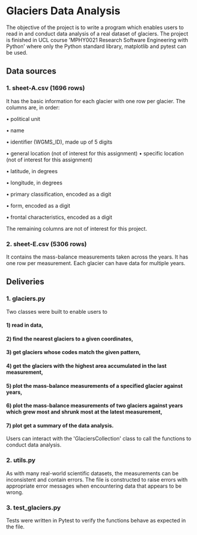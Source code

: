 # Glaciers Data Analysis 
The objective of the project is to write a program which enables users to read in and conduct data analysis of a real dataset of glaciers. The project is finished in UCL course 'MPHY0021 Research Software Engineering with Python' where only the Python standard library, matplotlib and pytest can be used. 

## Data sources
### 1. sheet-A.csv (1696 rows)

It has the basic information for each glacier with one row per glacier. The columns are, in order:

• political unit

• name

• identifier (WGMS_ID), made up of 5 digits

• general location (not of interest for this assignment) • specific location (not of interest for this assignment) 

• latitude, in degrees

• longitude, in degrees

• primary classification, encoded as a digit

• form, encoded as a digit

• frontal characteristics, encoded as a digit


The remaining columns are not of interest for this project.

### 2. sheet-E.csv (5306 rows)
It contains the mass-balance measurements taken across the years. It has one row per measurement. Each glacier can have data for multiple years. 

## Deliveries

### 1. glaciers.py
Two classes were built to enable users to 
#### 1) read in data,

#### 2) find the nearest glaciers to a given coordinates,

#### 3) get glaciers whose codes match the given pattern,

#### 4) get the glaciers with the highest area accumulated in the last measurement,

#### 5) plot the mass-balance measurements of a specified glacier against years,

#### 6) plot the mass-balance measurements of two glaciers against years which grew most and shrunk most at the latest measurement, 

#### 7) plot get a summary of the data analysis. 

Users can interact with the 'GlaciersCollection' class to call the functions to conduct data analysis.


### 2. utils.py
As with many real-world scientific datasets, the measurements can be inconsistent and contain errors. The file is constructed to raise errors with appropriate error messages when encountering data that appears to be wrong. 

### 3. test_glaciers.py
Tests were written in Pytest to verify the functions behave as expected in the file.

